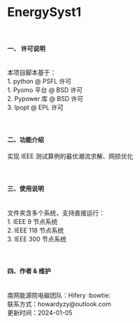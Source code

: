 # EnergySyst1
<br>

#### 一、 许可说明
<br>
本项目脚本基于：<br>
1. python @ PSFL 许可 <br>
1. Pyomo 平台 @ BSD 许可<br>
2. Pypower 库 @ BSD 许可 <br>
3. Ipopt @ EPL 许可<br>
<br>
<br>


#### 二、功能介绍

实现 IEEE 测试算例的最优潮流求解、网损优化<br>
<br>
<br>

#### 三、使用说明
<br>
文件夹含多个系统，支持直接运行：<br>
1. IEEE 9 节点系统<br>
2. IEEE 118 节点系统<br>
3. IEEE 300 节点系统<br>
<br>
<br>

#### 四、作者 & 维护
<br>  
南网能源院电碳团队：Hifery  :bowtie: <br>
联系方式：howardyzy@outlook.com <br>
更新时间：2024-01-05



